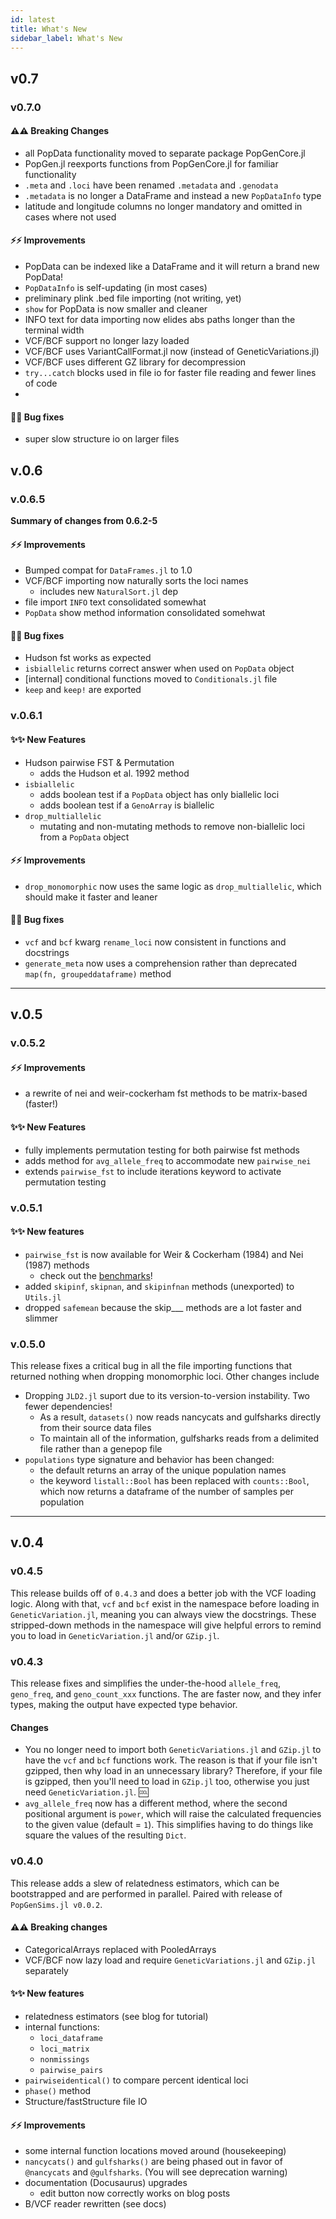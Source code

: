 ```yaml
---
id: latest
title: What's New
sidebar_label: What's New
---
```

## v0.7
### v0.7.0
#### ⚠️⚠️ Breaking Changes
- all PopData functionality moved to separate package PopGenCore.jl
- PopGen.jl reexports functions from PopGenCore.jl for familiar functionality
- `.meta` and `.loci` have been renamed `.metadata` and `.genodata`
- `.metadata` is no longer a DataFrame and instead a new `PopDataInfo` type
- latitude and longitude columns no longer mandatory and omitted in cases where not used

#### ⚡⚡ Improvements
- PopData can be indexed like a DataFrame and it will return a brand new PopData!
- `PopDataInfo` is self-updating (in most cases)
- preliminary plink .bed file importing (not writing, yet)
- `show` for PopData is now smaller and cleaner
- INFO text for data importing now elides abs paths longer than the terminal width
- VCF/BCF support no longer lazy loaded
- VCF/BCF uses VariantCallFormat.jl now (instead of GeneticVariations.jl)
- VCF/BCF uses different GZ library for decompression
- `try...catch` blocks used in file io for faster file reading and fewer lines of code
-

#### 🐛🐛 Bug fixes
- super slow structure io on larger files


## v.0.6
### v.0.6.5
**Summary of changes from 0.6.2-5**

#### ⚡⚡ Improvements
- Bumped compat for `DataFrames.jl` to 1.0
- VCF/BCF importing now naturally sorts the loci names
  - includes new `NaturalSort.jl` dep
- file import `INFO` text consolidated somewhat
- `PopData` show method information consolidated somehwat

#### 🐛🐛 Bug fixes
- Hudson fst works as expected
- `isbiallelic` returns correct answer when used on `PopData` object
- [internal] conditional functions moved to `Conditionals.jl` file
- `keep` and `keep!` are exported


### v.0.6.1
#### ✨✨ New Features
- Hudson pairwise FST & Permutation
  - adds the Hudson et al. 1992 method
- `isbiallelic`
  - adds boolean test if a `PopData` object has only biallelic loci
  - adds boolean test if a `GenoArray` is biallelic
- `drop_multiallelic`
  - mutating and non-mutating methods to remove non-biallelic loci from a `PopData` object

#### ⚡⚡ Improvements
- `drop_monomorphic` now uses the same logic as `drop_multiallelic`, which should make it faster and leaner


#### 🐛🐛 Bug fixes
- `vcf` and `bcf` kwarg `rename_loci` now consistent in functions and docstrings
- `generate_meta` now uses a comprehension rather than deprecated `map(fn, groupeddataframe)` method


----

## v.0.5
### v.0.5.2
#### ⚡⚡ Improvements
- a rewrite of nei and weir-cockerham fst methods to be matrix-based (faster!)
#### ✨✨ New Features
- fully implements permutation testing for both pairwise fst methods
- adds method for `avg_allele_freq` to accommodate new `pairwise_nei`
- extends `pairwise_fst` to include iterations keyword to activate permutation testing

### v.0.5.1
#### ✨✨ New features
- `pairwise_fst` is now available for Weir & Cockerham (1984) and Nei (1987) methods
  - check out the [benchmarks](/docs/gettingstarted/comparison)!
- added `skipinf`, `skipnan`, and `skipinfnan` methods (unexported) to `Utils.jl`
- dropped `safemean` because the skip___ methods are a lot faster and slimmer


### v.0.5.0
This release fixes a critical bug in all the file importing functions that returned nothing when dropping monomorphic loci. Other changes include
- Dropping `JLD2.jl` suport due to its version-to-version instability. Two fewer dependencies!
  - As a result, `datasets()` now reads nancycats and gulfsharks directly from their source data files
  - To maintain all of the information, gulfsharks reads from a delimited file rather than a genepop file
- `populations` type signature and behavior has been changed:
  - the default returns an array of the unique population names
  - the keyword `listall::Bool` has been replaced with `counts::Bool`, which now returns a dataframe of the number of samples per population

-----

## v.0.4
### v0.4.5
This release builds off of `0.4.3` and does a better job with the VCF loading logic. Along with that, `vcf` and `bcf` exist in the namespace before loading in `GeneticVariation.jl`, meaning you can always view the docstrings. These stripped-down methods in the namespace will give helpful errors to remind you to load in `GeneticVariation.jl` and/or `GZip.jl`.

### v0.4.3
This release fixes and simplifies the under-the-hood `allele_freq`, `geno_freq`, and `geno_count_xxx` functions. The are faster now, and they infer types, making the output have expected type behavior. 

#### Changes
- You no longer need to import both `GeneticVariations.jl` and `GZip.jl` to have the `vcf` and `bcf` functions work. The reason is that if your file isn't gzipped, then why load in an unnecessary library? Therefore, if your file is gzipped, then you'll need to load in `GZip.jl` too, otherwise you just need `GeneticVariation.jl`. :cool:
- `avg_allele_freq` now has a different method, where the second positional argument is `power`, which will raise the calculated frequencies to the given value (default = `1`). This simplifies having to do things like square the values of the resulting `Dict`.

### v0.4.0
This release adds a slew of relatedness estimators, which can be bootstrapped and are performed in parallel. Paired with release of `PopGenSims.jl v0.0.2`.

#### ⚠️⚠️ Breaking changes
- CategoricalArrays replaced with PooledArrays
- VCF/BCF now lazy load and require `GeneticVariations.jl` and `GZip.jl` separately

#### ✨✨ New features
- relatedness estimators (see blog for tutorial)
- internal functions:
  - `loci_dataframe`
  - `loci_matrix`
  - `nonmissings`
  - `pairwise_pairs`
- `pairwiseidentical()` to compare percent identical loci
- `phase()` method
- Structure/fastStructure file IO

#### ⚡⚡ Improvements
- some internal function locations moved around (housekeeping)
- `nancycats()` and `gulfsharks()` are being phased out in favor of `@nancycats` and `@gulfsharks`. (You will see deprecation warning)
- documentation (Docusaurus) upgrades
  - edit button now correctly works on blog posts
- B/VCF reader rewritten (see docs)
